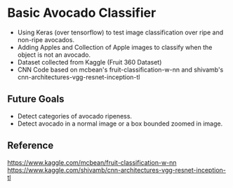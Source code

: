 # Basic Avocado Classifier

 - Using Keras (over tensorflow) to test image classification over ripe and non-ripe avocados.
 - Adding Apples and Collection of Apple images to classify when the object is not an avocado.
 - Dataset collected from Kaggle (Fruit 360 Dataset)
 - CNN Code based on mcbean's fruit-classification-w-nn and shivamb's cnn-architectures-vgg-resnet-inception-tl

## Future Goals
 - Detect categories of avocado ripeness.
 - Detect avocado in a normal image or a box bounded zoomed in image.

## Reference
https://www.kaggle.com/mcbean/fruit-classification-w-nn
https://www.kaggle.com/shivamb/cnn-architectures-vgg-resnet-inception-tl

